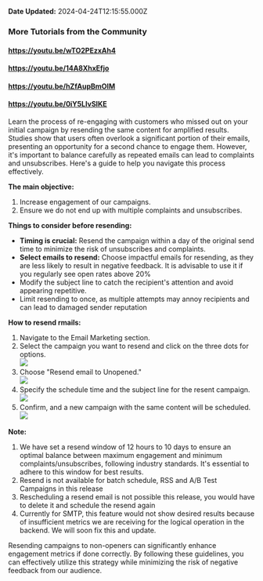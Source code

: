 **Date Updated:** 2024-04-24T12:15:55.000Z

### **More Tutorials from the Community**

#### <https://youtu.be/wTO2PEzxAh4>

#### <https://youtu.be/14A8XhxEfjo>

#### <https://youtu.be/hZfAupBmOIM>

#### <https://youtu.be/0iY5LIvSIKE>

  
Learn the process of re-engaging with customers who missed out on your initial campaign by resending the same content for amplified results.  
Studies show that users often overlook a significant portion of their emails, presenting an opportunity for a second chance to engage them. However, it's important to balance carefully as repeated emails can lead to complaints and unsubscribes. Here's a guide to help you navigate this process effectively.  
  
**The main objective:**

1. Increase engagement of our campaigns.
2. Ensure we do not end up with multiple complaints and unsubscribes.

  
**Things to consider before resending:**

* **Timing is crucial:** Resend the campaign within a day of the original send time to minimize the risk of unsubscribes and complaints.
* **Select emails to resend:** Choose impactful emails for resending, as they are less likely to result in negative feedback. It is advisable to use it if you regularly see open rates above 20%
* Modify the subject line to catch the recipient's attention and avoid appearing repetitive.
* Limit resending to once, as multiple attempts may annoy recipients and can lead to damaged sender reputation

  
**How to resend rmails:**

1. Navigate to the Email Marketing section.
2. Select the campaign you want to resend and click on the three dots for options.  
![](https://s3.amazonaws.com/cdn.freshdesk.com/data/helpdesk/attachments/production/155022515181/original/V97z_ovgEvATrqlmYyNMT9VrcyTYpOE-LQ.png?1709891739)
3. Choose "Resend email to Unopened."  
![](https://s3.amazonaws.com/cdn.freshdesk.com/data/helpdesk/attachments/production/155022515222/original/WaAu0e4OvgLFSfOJ8XrwrVW2LWlp04O7Mg.png?1709891758)
4. Specify the schedule time and the subject line for the resent campaign.  
![](https://s3.amazonaws.com/cdn.freshdesk.com/data/helpdesk/attachments/production/155022515291/original/YGjOsrjqdPUtoGVnXMPXvdoESd1Inzc-CQ.png?1709891784)
5. Confirm, and a new campaign with the same content will be scheduled.  
![](https://s3.amazonaws.com/cdn.freshdesk.com/data/helpdesk/attachments/production/155022515309/original/Mm3wgWDfMGZEqSzrMZXbYhJkcIDA879Z5w.png?1709891800)
  
  
**Note:**

1. We have set a resend window of 12 hours to 10 days to ensure an optimal balance between maximum engagement and minimum complaints/unsubscribes, following industry standards. It's essential to adhere to this window for best results.
2. Resend is not available for batch schedule, RSS and A/B Test Campaigns in this release
3. Rescheduling a resend email is not possible this release, you would have to delete it and schedule the resend again
4. Currently for SMTP, this feature would not show desired results because of insufficient metrics we are receiving for the logical operation in the backend. We will soon fix this and update.

  
Resending campaigns to non-openers can significantly enhance engagement metrics if done correctly. By following these guidelines, you can effectively utilize this strategy while minimizing the risk of negative feedback from our audience.
  
  